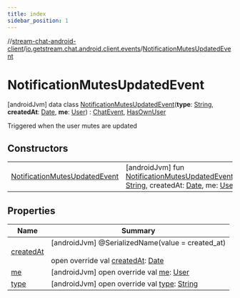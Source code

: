 ```yaml
---
title: index
sidebar_position: 1
---
```

//[stream-chat-android-client](../../../index.md)/[io.getstream.chat.android.client.events](../index.md)/[NotificationMutesUpdatedEvent](index.md)



# NotificationMutesUpdatedEvent  
 [androidJvm] data class [NotificationMutesUpdatedEvent](index.md)(**type**: [String](https://kotlinlang.org/api/latest/jvm/stdlib/kotlin/-string/index.html), **createdAt**: [Date](https://developer.android.com/reference/kotlin/java/util/Date.html), **me**: [User](../../io.getstream.chat.android.client.models/User/index.md)) : [ChatEvent](../ChatEvent/index.md), [HasOwnUser](../HasOwnUser/index.md)

Triggered when the user mutes are updated

   


## Constructors  
  
| | |
|---|---|
| <a name="io.getstream.chat.android.client.events/NotificationMutesUpdatedEvent/NotificationMutesUpdatedEvent/#kotlin.String#java.util.Date#io.getstream.chat.android.client.models.User/PointingToDeclaration/"></a>[NotificationMutesUpdatedEvent](NotificationMutesUpdatedEvent.md)| <a name="io.getstream.chat.android.client.events/NotificationMutesUpdatedEvent/NotificationMutesUpdatedEvent/#kotlin.String#java.util.Date#io.getstream.chat.android.client.models.User/PointingToDeclaration/"></a> [androidJvm] fun [NotificationMutesUpdatedEvent](NotificationMutesUpdatedEvent.md)(type: [String](https://kotlinlang.org/api/latest/jvm/stdlib/kotlin/-string/index.html), createdAt: [Date](https://developer.android.com/reference/kotlin/java/util/Date.html), me: [User](../../io.getstream.chat.android.client.models/User/index.md))   <br/>|


## Properties  
  
|  Name |  Summary | 
|---|---|
| <a name="io.getstream.chat.android.client.events/NotificationMutesUpdatedEvent/createdAt/#/PointingToDeclaration/"></a>[createdAt](createdAt.md)| <a name="io.getstream.chat.android.client.events/NotificationMutesUpdatedEvent/createdAt/#/PointingToDeclaration/"></a> [androidJvm] @SerializedName(value = created_at)  <br/>  <br/>open override val [createdAt](createdAt.md): [Date](https://developer.android.com/reference/kotlin/java/util/Date.html)   <br/>|
| <a name="io.getstream.chat.android.client.events/NotificationMutesUpdatedEvent/me/#/PointingToDeclaration/"></a>[me](me.md)| <a name="io.getstream.chat.android.client.events/NotificationMutesUpdatedEvent/me/#/PointingToDeclaration/"></a> [androidJvm] open override val [me](me.md): [User](../../io.getstream.chat.android.client.models/User/index.md)   <br/>|
| <a name="io.getstream.chat.android.client.events/NotificationMutesUpdatedEvent/type/#/PointingToDeclaration/"></a>[type](type.md)| <a name="io.getstream.chat.android.client.events/NotificationMutesUpdatedEvent/type/#/PointingToDeclaration/"></a> [androidJvm] open override val [type](type.md): [String](https://kotlinlang.org/api/latest/jvm/stdlib/kotlin/-string/index.html)   <br/>|

